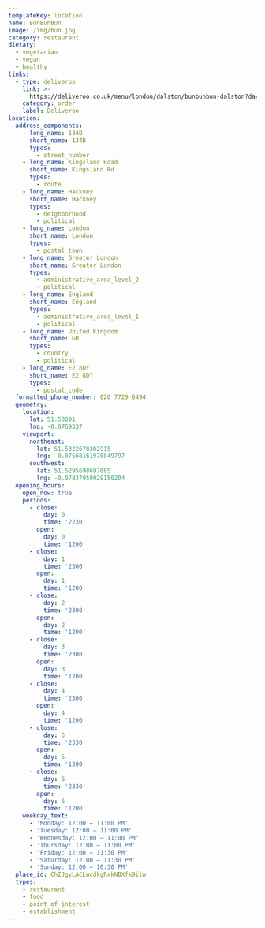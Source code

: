```yaml
---
templateKey: location
name: BunBunBun
image: /img/bun.jpg
category: restaurant
dietary:
  - vegetarian
  - vegan
  - healthy
links:
  - type: deliveroo
    link: >-
      https://deliveroo.co.uk/menu/london/dalston/bunbunbun-dalston?day=today&postcode=E58EG&time=ASAP
    category: order
    label: Deliveroo
location:
  address_components:
    - long_name: 134B
      short_name: 134B
      types:
        - street_number
    - long_name: Kingsland Road
      short_name: Kingsland Rd
      types:
        - route
    - long_name: Hackney
      short_name: Hackney
      types:
        - neighborhood
        - political
    - long_name: London
      short_name: London
      types:
        - postal_town
    - long_name: Greater London
      short_name: Greater London
      types:
        - administrative_area_level_2
        - political
    - long_name: England
      short_name: England
      types:
        - administrative_area_level_1
        - political
    - long_name: United Kingdom
      short_name: GB
      types:
        - country
        - political
    - long_name: E2 8DY
      short_name: E2 8DY
      types:
        - postal_code
  formatted_phone_number: 020 7729 6494
  geometry:
    location:
      lat: 51.53091
      lng: -0.0769337
    viewport:
      northeast:
        lat: 51.5322678302915
        lng: -0.07568161970849797
      southwest:
        lat: 51.5295698697085
        lng: -0.07837958029150204
  opening_hours:
    open_now: true
    periods:
      - close:
          day: 0
          time: '2230'
        open:
          day: 0
          time: '1200'
      - close:
          day: 1
          time: '2300'
        open:
          day: 1
          time: '1200'
      - close:
          day: 2
          time: '2300'
        open:
          day: 2
          time: '1200'
      - close:
          day: 3
          time: '2300'
        open:
          day: 3
          time: '1200'
      - close:
          day: 4
          time: '2300'
        open:
          day: 4
          time: '1200'
      - close:
          day: 5
          time: '2330'
        open:
          day: 5
          time: '1200'
      - close:
          day: 6
          time: '2330'
        open:
          day: 6
          time: '1200'
    weekday_text:
      - 'Monday: 12:00 – 11:00 PM'
      - 'Tuesday: 12:00 – 11:00 PM'
      - 'Wednesday: 12:00 – 11:00 PM'
      - 'Thursday: 12:00 – 11:00 PM'
      - 'Friday: 12:00 – 11:30 PM'
      - 'Saturday: 12:00 – 11:30 PM'
      - 'Sunday: 12:00 – 10:30 PM'
  place_id: ChIJgyLACLwcdkgRxkNBXfk9ilw
  types:
    - restaurant
    - food
    - point_of_interest
    - establishment
---
```

